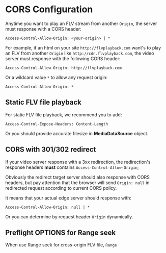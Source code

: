 
CORS Configuration
==================
Anytime you want to play an FLV stream from another `Origin`, the server must response with a CORS header:

```
Access-Control-Allow-Origin: <your-origin> | *
```

For example, if an html on your site `http://flvplayback.com` want's to play an FLV from another `Origin` like `http://cdn.flvplayback.com`, the video server must response with the following CORS header:

```
Access-Control-Allow-Origin: http://flvplayback.com
```

Or a wildcard value `*` to allow any request origin:

```
Access-Control-Allow-Origin: *
```

## Static FLV file playback
For static FLV file playback, we recommend you to add:

```
Access-Control-Expose-Headers: Content-Length
```

Or you should provide accurate filesize in **MediaDataSource** object.

## CORS with 301/302 redirect
If your video server response with a 3xx redirection, the redirection's response headers **must** contains `Access-Control-Allow-Origin`;

Obviously the redirect target server should also response with CORS headers, but pay attention that the browser will send `Origin: null` in redirected request according to current CORS policy.

It means that your actual edge server should response with:

```
Access-Control-Allow-Origin: null | *
```

Or you can determine by request header `Origin` dynamically.

## Preflight OPTIONS for Range seek
When use Range seek for cross-origin FLV file, `Range`